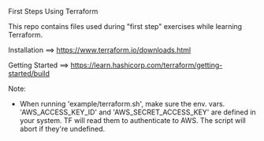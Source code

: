 First Steps Using Terraform

This repo contains files used during "first step" exercises while learning Terraform.

Installation ==> https://www.terraform.io/downloads.html

Getting Started ==> https://learn.hashicorp.com/terraform/getting-started/build

Note:
- When running 'example/terraform.sh', make sure the env. vars. 'AWS_ACCESS_KEY_ID'
  and 'AWS_SECRET_ACCESS_KEY' are defined in your system. TF will read them to authenticate
  to AWS. The script will abort if they're undefined.

